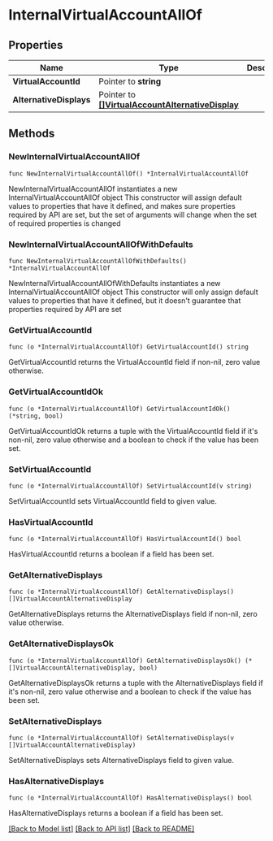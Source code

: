 # InternalVirtualAccountAllOf

## Properties

Name | Type | Description | Notes
------------ | ------------- | ------------- | -------------
**VirtualAccountId** | Pointer to **string** |  | [optional] 
**AlternativeDisplays** | Pointer to [**[]VirtualAccountAlternativeDisplay**](VirtualAccountAlternativeDisplay.md) |  | [optional] 

## Methods

### NewInternalVirtualAccountAllOf

`func NewInternalVirtualAccountAllOf() *InternalVirtualAccountAllOf`

NewInternalVirtualAccountAllOf instantiates a new InternalVirtualAccountAllOf object
This constructor will assign default values to properties that have it defined,
and makes sure properties required by API are set, but the set of arguments
will change when the set of required properties is changed

### NewInternalVirtualAccountAllOfWithDefaults

`func NewInternalVirtualAccountAllOfWithDefaults() *InternalVirtualAccountAllOf`

NewInternalVirtualAccountAllOfWithDefaults instantiates a new InternalVirtualAccountAllOf object
This constructor will only assign default values to properties that have it defined,
but it doesn't guarantee that properties required by API are set

### GetVirtualAccountId

`func (o *InternalVirtualAccountAllOf) GetVirtualAccountId() string`

GetVirtualAccountId returns the VirtualAccountId field if non-nil, zero value otherwise.

### GetVirtualAccountIdOk

`func (o *InternalVirtualAccountAllOf) GetVirtualAccountIdOk() (*string, bool)`

GetVirtualAccountIdOk returns a tuple with the VirtualAccountId field if it's non-nil, zero value otherwise
and a boolean to check if the value has been set.

### SetVirtualAccountId

`func (o *InternalVirtualAccountAllOf) SetVirtualAccountId(v string)`

SetVirtualAccountId sets VirtualAccountId field to given value.

### HasVirtualAccountId

`func (o *InternalVirtualAccountAllOf) HasVirtualAccountId() bool`

HasVirtualAccountId returns a boolean if a field has been set.

### GetAlternativeDisplays

`func (o *InternalVirtualAccountAllOf) GetAlternativeDisplays() []VirtualAccountAlternativeDisplay`

GetAlternativeDisplays returns the AlternativeDisplays field if non-nil, zero value otherwise.

### GetAlternativeDisplaysOk

`func (o *InternalVirtualAccountAllOf) GetAlternativeDisplaysOk() (*[]VirtualAccountAlternativeDisplay, bool)`

GetAlternativeDisplaysOk returns a tuple with the AlternativeDisplays field if it's non-nil, zero value otherwise
and a boolean to check if the value has been set.

### SetAlternativeDisplays

`func (o *InternalVirtualAccountAllOf) SetAlternativeDisplays(v []VirtualAccountAlternativeDisplay)`

SetAlternativeDisplays sets AlternativeDisplays field to given value.

### HasAlternativeDisplays

`func (o *InternalVirtualAccountAllOf) HasAlternativeDisplays() bool`

HasAlternativeDisplays returns a boolean if a field has been set.


[[Back to Model list]](../README.md#documentation-for-models) [[Back to API list]](../README.md#documentation-for-api-endpoints) [[Back to README]](../README.md)


